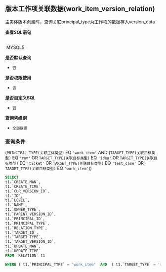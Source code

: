 ## 版本工作项关联数据(work_item_version_relation) <!-- {docsify-ignore-all} -->

主实体版本创建时，查询关联principal_type为工作项的数据存入version_data

<p class="panel-title"><b>查看SQL语句</b></p>
<br>

<el-row>
&nbsp;<el-tag @click="MYSQL5 = true">MYSQL5</el-tag>
</el-row>

<br>
<p class="panel-title"><b>是否默认查询</b></p>

* `否`

<p class="panel-title"><b>是否权限使用</b></p>

* `否`

<p class="panel-title"><b>是否自定义SQL</b></p>

* `否`

<p class="panel-title"><b>查询列级别</b></p>

* `全部数据`



### 查询条件

(`PRINCIPAL_TYPE(关联主体类型)` EQ `'work_item'` AND (`TARGET_TYPE(关联目标类型)` EQ `'run'` OR `TARGET_TYPE(关联目标类型)` EQ `'idea'` OR `TARGET_TYPE(关联目标类型)` EQ `'ticket'` OR `TARGET_TYPE(关联目标类型)` EQ `'test_case'` OR `TARGET_TYPE(关联目标类型)` EQ `'work_item'`))





<el-dialog v-model="MYSQL5" title="MYSQL5">

```sql
SELECT
t1.`CREATE_MAN`,
t1.`CREATE_TIME`,
t1.`CUR_VERSION_ID`,
t1.`ID`,
t1.`LEVEL`,
t1.`NAME`,
t1.`OWNER_TYPE`,
t1.`PARENT_VERSION_ID`,
t1.`PRINCIPAL_ID`,
t1.`PRINCIPAL_TYPE`,
t1.`RELATION_TYPE`,
t1.`TARGET_ID`,
t1.`TARGET_TYPE`,
t1.`TARGET_VERSION_ID`,
t1.`UPDATE_MAN`,
t1.`UPDATE_TIME`
FROM `RELATION` t1 

WHERE ( t1.`PRINCIPAL_TYPE` = 'work_item'  AND  ( t1.`TARGET_TYPE` = 'run'  OR  t1.`TARGET_TYPE` = 'idea'  OR  t1.`TARGET_TYPE` = 'ticket'  OR  t1.`TARGET_TYPE` = 'test_case'  OR  t1.`TARGET_TYPE` = 'work_item' ) )
```

</el-dialog>

<script>
 const { createApp } = Vue
  createApp({
    data() {
      return {
                MYSQL5 : false
        
      }
    },
    methods: {
    }
  }).use(ElementPlus).mount('#app')
</script>